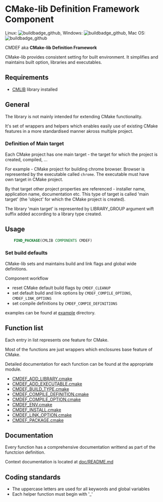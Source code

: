 
# CMake-lib Definition Framework Component

Linux: ![buildbadge_github], Windows: ![buildbadge_github], Mac OS: ![buildbadge_github]

CMDEF aka **CMake-lib Definition Framework**

CMake-lib provides consistent setting for built environment.
It simplifies and maintains built option, libraries and executables.

## Requirements

- [CMLIB] library installed 

## General

The library is not mainly intended for extending CMake functionality.

It's set of wrappers and helpers which enables easily use of existing CMake
features in a more standardised manner akross multiple project.

### Definition of Main target

Each CMake project has one main target - the target for which the project is
created, compiled, ...

For example - CMake project for building chrome browser.
Browser is represented by the executable called `chrome`. The executable
must have own target in CMake project.

By that target other project properties are referenced - installer name, application name, documentation etc.
This type of target is called 'main target' (the 'object' for which the CMake project is created).

The library 'main target' is represented by LIBRARY_GROUP argument wift suffix added according to a library type created.

## Usage

```cmake
	FIND_PACKAGE(CMLIB COMPONENTS CMDEF)
```

### Set build defaults

CMake-lib sets and maintains build and link flags and global wide definitions.

Component workflow

- reset CMake default build flags by `CMDEF_CLEANUP`
- set default build and link options  by `CMDEF_COMPILE_OPTIONS`, `CMDEF_LINK_OPTIONS`
- set compile definitions by `CMDEF_COMPIE_DEFINITIONS`

examples can be found at [example] directory.

## Function list

Each entry in list represents one feature for CMake.

Most of the functions are just wrappers which enclosures base feature of
CMake.

Detailed documentation for each function can be found at the appropriate module.

- [CMDEF_ADD_LIBRARY.cmake]
- [CMDEF_ADD_EXECUTABLE.cmake]
- [CMDEF_BUILD_TYPE.cmake]
- [CMDEF_COMPILE_DEFINITION.cmake]
- [CMDEF_COMPILE_OPTION.cmake]
- [CMDEF_ENV.cmake]
- [CMDEF_INSTALL.cmake]
- [CMDEF_LINK_OPTION.cmake]
- [CMDEF_PACKAGE.cmake]

## Documentation

Every function has a comprehensive documentation writtend as part of the functcion definition.

Context documentation is located at [doc/README.md]

## Coding standards

- The uppercase letters are used for all keywords and global variables
- Each helper function must begin with '_'

[CMLIB]: https://github.com/cmakelib/cmakelib

[CMDEF_ADD_LIBRARY.cmake]: system_modules/CMDEF_ADD_LIBRARY.cmake
[CMDEF_ADD_EXECUTABLE.cmake]: system_modules/CMDEF_ADD_EXECUTABLE.cmake
[CMDEF_BUILD_TYPE.cmake]: system_modules/CMDEF_BUILD_TYPE.cmake
[CMDEF_COMPILE_DEFINITION.cmake]: system_modules/CMDEF_COMPILE_DEFINITION.cmake
[CMDEF_COMPILE_OPTION.cmake]: system_modules/CMDEF_COMPILE_OPTION.cmake
[CMDEF_ENV.cmake]: system_modules/CMDEF_ENV.cmake
[CMDEF_INSTALL.cmake]: system_modules/CMDEF_INSTALL.cmake
[CMDEF_LINK_OPTION.cmake]: system_modules/CMDEF_LINK_OPTION.cmake
[CMDEF_PACKAGE.cmake]: system_modules/CMDEF_PACKAGE.cmake
[doc/CacheVariables.md]: doc/CacheVariables.md
[doc/README.md]: doc/README.md
[example]: example/

[buildbadge_github]: https://github.com/cmakelib/cmakelib-component-cmdef/actions/workflows/tests.yml/badge.svg